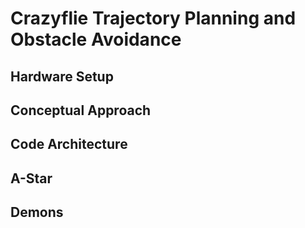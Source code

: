 # Crazyflie Trajectory Planning and Obstacle Avoidance
## Hardware Setup
## Conceptual Approach
## Code Architecture
## A-Star
## Demons